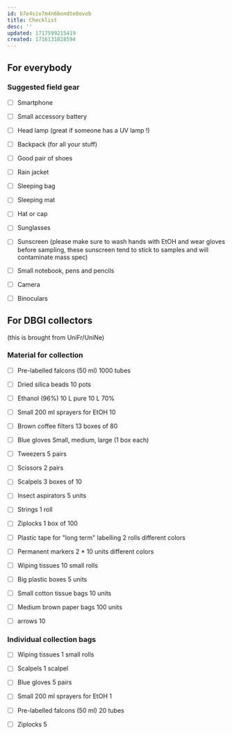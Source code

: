 ```yaml
---
id: b7e4siv7m4n6bondte8ovob
title: Checklist
desc: ''
updated: 1717599215419
created: 1716131828594
---
```



## For everybody

### Suggested field gear

- [ ] Smartphone
- [ ] Small accessory battery
- [ ] Head lamp (great if someone has a UV lamp !)
- [ ] Backpack (for all your stuff)
- [ ] Good pair of shoes
- [ ] Rain jacket
- [ ] Sleeping bag
- [ ] Sleeping mat
- [ ] Hat or cap
- [ ] Sunglasses
- [ ] Sunscreen (please make sure to wash hands with EtOH and wear gloves before sampling, these sunscreen tend to stick to samples and will contaminate mass spec)
- [ ] Small notebook, pens and pencils
- [ ] Camera
- [ ] Binoculars



## For DBGI collectors

(this is brought from UniFr/UniNe)

### Material for collection

- [ ] Pre-labelled falcons (50 ml)
1000 tubes
- [ ] Dried silica beads
10 pots
- [ ] Ethanol (96%)
10 L pure
10 L 70%
- [ ] Small 200 ml sprayers for EtOH
10
- [ ] Brown coffee filters
13 boxes of 80
- [ ] Blue gloves
Small, medium, large (1 box each)
- [ ] Tweezers
5 pairs
- [ ] Scissors
2 pairs
- [ ] Scalpels
3 boxes of 10
- [ ] Insect aspirators
5 units
- [ ] Strings
1 roll
- [ ] Ziplocks
1 box of 100
- [ ] Plastic tape for "long term" labelling
2 rolls different colors
- [ ] Permanent markers
2 * 10 units different colors
- [ ] Wiping tissues
10 small rolls
- [ ] Big plastic boxes
5 units
- [ ] Small cotton tissue bags
10 units
- [ ] Medium brown paper bags
100 units
- [ ] arrows 10


### Individual collection bags

- [ ] Wiping tissues
1 small rolls
- [ ] Scalpels
1 scalpel
- [ ] Blue gloves
5 pairs
- [ ] Small 200 ml sprayers for EtOH
1
- [ ] Pre-labelled falcons (50 ml)
20 tubes
- [ ] Ziplocks
5


